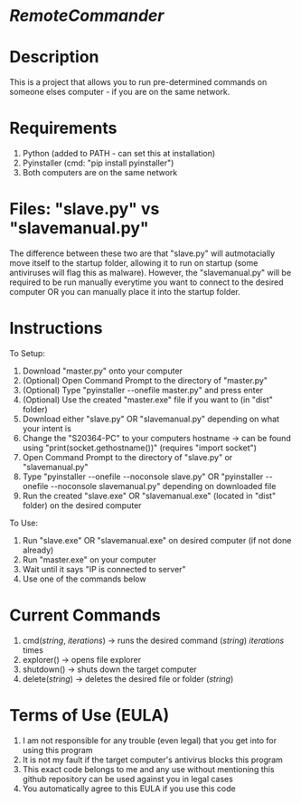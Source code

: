 # _RemoteCommander_

# Description

This is a project that allows you to run pre-determined commands on someone elses computer - if you are on the same network.

# Requirements
1. Python (added to PATH - can set this at installation)
2. Pyinstaller (cmd: "pip install pyinstaller")
3. Both computers are on the same network

# Files: "slave.py" vs "slavemanual.py"
The difference between these two are that "slave.py" will autmotacially move itself to the startup folder, allowing it to run on startup (some antiviruses will flag this as malware). However, the "slavemanual.py" will be required to be run manually everytime you want to connect to the desired computer OR you can manually place it into the startup folder.

# Instructions

To Setup:
1. Download "master.py" onto your computer
2. (Optional) Open Command Prompt to the directory of "master.py"
3. (Optional) Type "pyinstaller --onefile master.py" and press enter
4. (Optional) Use the created "master.exe" file if you want to (in "dist" folder)
5. Download either "slave.py" OR "slavemanual.py" depending on what your intent is
6. Change the "S20364-PC" to your computers hostname -> can be found using "print(socket.gethostname())" (requires "import socket")
7. Open Command Prompt to the directory of "slave.py" or "slavemanual.py"
8. Type "pyinstaller --onefile --noconsole slave.py" OR "pyinstaller --onefile --noconsole slavemanual.py" depending on downloaded file
9. Run the created "slave.exe" OR "slavemanual.exe" (located in "dist" folder) on the desired computer

To Use:
1. Run "slave.exe" OR "slavemanual.exe" on desired computer (if not done already)
2. Run "master.exe" on your computer
3. Wait until it says "IP is connected to server"
4. Use one of the commands below

# Current Commands

1. cmd(_string_, _iterations_) -> runs the desired command (_string_) _iterations_ times
2. explorer() -> opens file explorer
3. shutdown() -> shuts down the target computer
4. delete(_string_) -> deletes the desired file or folder (_string_)

# Terms of Use (EULA)
1. I am not responsible for any trouble (even legal) that you get into for using this program
2. It is not my fault if the target computer's antivirus blocks this program
3. This exact code belongs to me and any use without mentioning this github repository can be used against you in legal cases
4. You automatically agree to this EULA if you use this code
